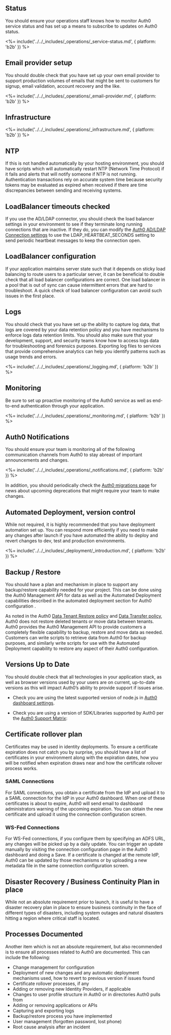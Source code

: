 
## Status

You should ensure your operations staff knows how to monitor Auth0 service status and has set up a means to subscribe to updates on Auth0 status.

<%= include('../../_includes/_operations/_service-status.md', { platform: 'b2b' }) %>

## Email provider setup

You should double check that you have set up your own email provider to support production volumes of emails that might be sent to customers for signup, email validation, account recovery and the like.

<%= include('../../_includes/_operations/_email-provider.md', { platform: 'b2b' }) %>

## Infrastructure

<%= include('../../_includes/_operations/_infrastructure.md', { platform: 'b2b' }) %>

## NTP

If this is not handled automatically by your hosting environment, you should have scripts which will automatically restart NTP (Network Time Protocol) if it fails and alerts that will notify someone if NTP is not running.  Authentication transactions rely on accurate system time because security tokens may be evaluated as expired when received if there are time discrepancies between sending and receiving systems.

## LoadBalancer timeouts checked 

If you use the AD/LDAP connector, you should check the load balancer settings in your environment to see if they terminate long running connections that are inactive. If they do, you can modify the [Auth0 AD/LDAP Connection settings](https://auth0.com/docs/connector/modify#configuration-file) to use the LDAP_HEARTBEAT_SECONDS setting to send periodic heartbeat messages to keep the connection open.

## LoadBalancer configuration

If your application maintains server state such that it depends on sticky load balancing to route users to a particular server, it can be beneficial to double check that all load balancer configurations are correct.  One load balancer in a pool that is out of sync can cause intermittent errors that are hard to troubleshoot.  A quick check of load balancer configuration can avoid such issues in the first place.

## Logs 

You should check that you have set up the ability to capture log data, that logs are covered by your data retention policy and you have mechanisms to enforce logs data retention limits. You should also make sure that your development, support, and security teams know how to access logs data for troubleshooting and forensics purposes. Exporting log files to services that provide comprehensive analytics can help you identify patterns such as usage trends and errors.

<%= include('../../_includes/_operations/_logging.md', { platform: 'b2b' }) %>

## Monitoring

Be sure to set up proactive monitoring of the Auth0 service as well as end-to-end authentication through your application. 

<%= include('../../_includes/_operations/_monitoring.md', { platform: 'b2b' }) %>

## Auth0 Notifications

You should ensure your team is monitoring all of the following communication channels from Auth0 to stay abreast of important announcements and changes.

<%= include('../../_includes/_operations/_notifications.md', { platform: 'b2b' }) %>

In addition, you should periodically check the [Auth0 migrations page](https://auth0.com/docs/product-lifecycle/migrations) for news about upcoming deprecations that might require your team to make changes.

## Automated Deployment, version control

While not required, it is highly recommended that you have deployment automation set up. You can respond more efficiently if you need to make any changes after launch if you have automated the ability to deploy and revert changes to dev, test and production environments.

<%= include('../../_includes/_deployment/_introduction.md', { platform: 'b2b' }) %>

## Backup / Restore

You should have a plan and mechanism in place to support any backup/restore capability needed for your project. This can be done using the Auth0 Management API for data as well as the Automated Deployment capabilities described in the automated deployment section for Auth0 configuration
.

As noted in the Auth0 [Data Tenant Restore policy](https://auth0.com/docs/policies/restore-deleted-tenant) and [Data Transfer policy](https://auth0.com/docs/policies/data-transfer), Auth0 does not restore deleted tenants or move data between tenants.  Auth0 provides the Auth0 Management API to provide customers a completely flexible capability to backup, restore and move data as needed. Customers can write scripts to retrieve data from Auth0 for backup purposes, and similarly write scripts for use with the Automated Deployment capability to restore any aspect of their Auth0 configuration.


## Versions Up to Date

You should double check that all technologies in your application stack, as well as browser versions used by your users are on current, up-to-date versions as this will impact Auth0’s ability to provide support if issues arise.

* Check you are using the latest supported version of node.js in [Auth0 dashboard settings](https://auth0.com/docs/dashboard/dashboard-tenant-settings#extensibility).

* Check you are using a version of SDK/Libraries supported by Auth0 per the [Auth0 Support Matrix](https://auth0.com/docs/support/matrix):


## Certificate rollover plan

Certificates may be used in identity deployments. To ensure a certificate expiration does not catch you by surprise, you should have a list of certificates in your environment along with the expiration dates, how you will be notified when expiration draws near and how the certificate rollover process works.

### SAML Connections

For SAML connections, you obtain a certificate from the IdP and upload it to a SAML connection for the IdP in your Auth0 dashboard. When one of these certificates is about to expire, Auth0 will send email to dashboard administrators warning of the upcoming expiration. You can obtain the new certificate and upload it using the connection configuration screen.

### WS-Fed Connections

For WS-Fed connections, if you configure them by specifying an ADFS URL, any changes will be picked up by a daily update. You can trigger an update manually by visiting the connection configuration page in the Auth0 dashboard and doing a Save. If a certificate is changed at the remote IdP, Auth0 can be updated by those mechanisms or by uploading a new metadata file in the same connection configuration screen.

## Disaster Recovery / Business Continuity Plan in place

While not an absolute requirement prior to launch, it is useful to have a disaster recovery plan in place to ensure business continuity in the face of different types of disasters, including system outages and natural disasters hitting a region where critical staff is located.

## Processes Documented
Another item which is not an absolute requirement, but also recommended is to ensure all processes related to Auth0 are documented. This can include the following:

* Change management for configuration
* Deployment of new changes and any automatic deployment mechanisms used, how to revert to previous version if issues found
* Certificate rollover processes, if any
* Adding or removing new Identity Providers, if applicable
* Changes to user profile structure in Auth0 or in directories Auth0 pulls from
* Adding or removing applications or APIs
* Capturing and exporting logs
* Backup/restore process you have implemented
* User management (forgotten password, lost phone)
* Root cause analysis after an incident

